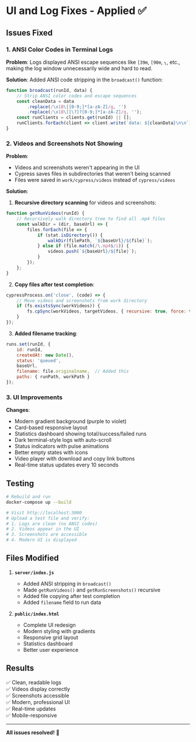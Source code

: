 # UI and Log Fixes - Applied ✅

## Issues Fixed

### 1. ANSI Color Codes in Terminal Logs
**Problem**: Logs displayed ANSI escape sequences like `[39m`, `[90m`, `┐`, etc., making the log window unnecessarily wide and hard to read.

**Solution**: Added ANSI code stripping in the `broadcast()` function:
```javascript
function broadcast(runId, data) {
    // Strip ANSI color codes and escape sequences
    const cleanData = data
        .replace(/\x1B\[[0-9;]*[a-zA-Z]/g, '')
        .replace(/\x1B\[[\?]?[0-9;]*[a-zA-Z]/g, '');
    const runClients = clients.get(runId) || [];
    runClients.forEach(client => client.write(`data: ${cleanData}\n\n`));
}
```

### 2. Videos and Screenshots Not Showing
**Problem**: 
- Videos and screenshots weren't appearing in the UI
- Cypress saves files in subdirectories that weren't being scanned
- Files were saved in `work/cypress/videos` instead of `cypress/videos`

**Solution**: 
1. **Recursive directory scanning** for videos and screenshots:
```javascript
function getRunVideos(runId) {
    // Recursively walk directory tree to find all .mp4 files
    const walkDir = (dir, baseUrl) => {
        files.forEach(file => {
            if (stat.isDirectory()) {
                walkDir(filePath, `${baseUrl}/${file}`);
            } else if (file.match(/\.mp4$/i)) {
                videos.push(`${baseUrl}/${file}`);
            }
        });
    };
}
```

2. **Copy files after test completion**:
```javascript
cypressProcess.on('close', (code) => {
    // Move videos and screenshots from work directory
    if (fs.existsSync(workVideos)) {
        fs.cpSync(workVideos, targetVideos, { recursive: true, force: true });
    }
});
```

3. **Added filename tracking**:
```javascript
runs.set(runId, { 
    id: runId, 
    createdAt: new Date(), 
    status: 'queued', 
    baseUrl, 
    filename: file.originalname,  // Added this
    paths: { runPath, workPath } 
});
```

### 3. UI Improvements
**Changes**:
- Modern gradient background (purple to violet)
- Card-based responsive layout
- Statistics dashboard showing total/success/failed runs
- Dark terminal-style logs with auto-scroll
- Status indicators with pulse animations
- Better empty states with icons
- Video player with download and copy link buttons
- Real-time status updates every 10 seconds

## Testing

```bash
# Rebuild and run
docker-compose up --build

# Visit http://localhost:3000
# Upload a test file and verify:
# 1. Logs are clean (no ANSI codes)
# 2. Videos appear in the UI
# 3. Screenshots are accessible
# 4. Modern UI is displayed
```

## Files Modified

1. **`server/index.js`**
   - Added ANSI stripping in `broadcast()`
   - Made `getRunVideos()` and `getRunScreenshots()` recursive
   - Added file copying after test completion
   - Added `filename` field to run data

2. **`public/index.html`**
   - Complete UI redesign
   - Modern styling with gradients
   - Responsive grid layout
   - Statistics dashboard
   - Better user experience

## Results

✅ Clean, readable logs  
✅ Videos display correctly  
✅ Screenshots accessible  
✅ Modern, professional UI  
✅ Real-time updates  
✅ Mobile-responsive  

---

**All issues resolved!** 🎉
